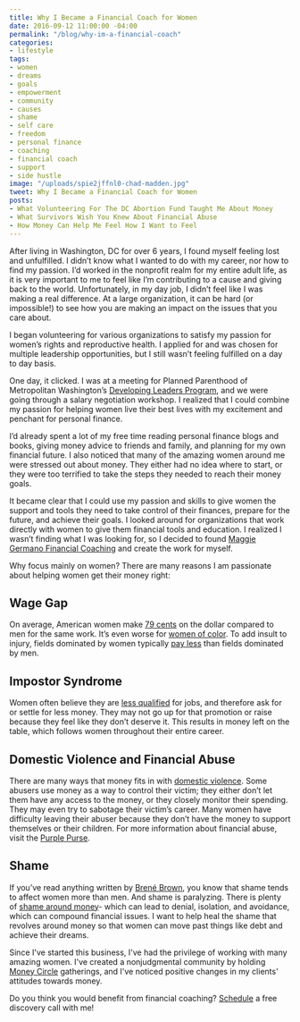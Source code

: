 ```yaml
---
title: Why I Became a Financial Coach for Women
date: 2016-09-12 11:00:00 -04:00
permalink: "/blog/why-im-a-financial-coach"
categories:
- lifestyle
tags:
- women
- dreams
- goals
- empowerment
- community
- causes
- shame
- self care
- freedom
- personal finance
- coaching
- financial coach
- support
- side hustle
image: "/uploads/spie2jffnl0-chad-madden.jpg"
tweet: Why I Became a Financial Coach for Women
posts:
- What Volunteering For The DC Abortion Fund Taught Me About Money
- What Survivors Wish You Knew About Financial Abuse
- How Money Can Help Me Feel How I Want to Feel
---
```


After living in Washington, DC for over 6 years, I found myself feeling lost and unfulfilled. I didn’t know what I wanted to do with my career, nor how to find my passion. I’d worked in the nonprofit realm for my entire adult life, as it is very important to me to feel like I’m contributing to a cause and giving back to the world. Unfortunately, in my day job, I didn’t feel like I was making a real difference. At a large organization, it can be hard (or impossible!) to see how you are making an impact on the issues that you care about.

I began volunteering for various organizations to satisfy my passion for women’s rights and reproductive health. I applied for and was chosen for multiple leadership opportunities, but I still wasn’t feeling fulfilled on a day to day basis.

One day, it clicked. I was at a meeting for Planned Parenthood of Metropolitan Washington’s [Developing Leaders Program](https://www.plannedparenthood.org/planned-parenthood-metropolitan-washington-dc/get-involved-locally/developing-leaders-program), and we were going through a salary negotiation workshop. I realized that I could combine my passion for helping women live their best lives with my excitement and penchant for personal finance.

I’d already spent a lot of my free time reading personal finance blogs and books, giving money advice to friends and family, and planning for my own financial future. I also noticed that many of the amazing women around me were stressed out about money. They either had no idea where to start, or they were too terrified to take the steps they needed to reach their money goals.

It became clear that I could use my passion and skills to give women the support and tools they need to take control of their finances, prepare for the future, and achieve their goals. I looked around for organizations that work directly with women to give them financial tools and education. I realized I wasn’t finding what I was looking for, so I decided to found [Maggie Germano Financial Coaching](http://www.maggiegermano.com/) and create the work for myself.

Why focus mainly on women? There are many reasons I am passionate about helping women get their money right:

## Wage Gap

On average, American women make [79 cents](http://www.aauw.org/research/the-simple-truth-about-the-gender-pay-gap/) on the dollar compared to men for the same work. It’s even worse for [women of color](http://www.huffingtonpost.com/entry/wage-gap-women-of-color_us_570beab6e4b0836057a1d98a). To add insult to injury, fields dominated by women typically [pay less](http://www.nytimes.com/2016/03/20/upshot/as-women-take-over-a-male-dominated-field-the-pay-drops.html?_r=0) than fields dominated by men.

## Impostor Syndrome

Women often believe they are [less qualified](http://www.slate.com/articles/business/the_ladder/2016/04/is_impostor_syndrome_real_and_does_it_affect_women_more_than_men.html) for jobs, and therefore ask for or settle for less money. They may not go up for that promotion or raise because they feel like they don’t deserve it. This results in money left on the table, which follows women throughout their entire career.

## Domestic Violence and Financial Abuse

There are many ways that money fits in with [domestic violence](http://nnedv.org/resources/ejresources/about-financial-abuse.html). Some abusers use money as a way to control their victim; they either don’t let them have any access to the money, or they closely monitor their spending. They may even try to sabotage their victim’s career. Many women have difficulty leaving their abuser because they don’t have the money to support themselves or their children. For more information about financial abuse, visit the [Purple Purse](http://purplepurse.com/).

## Shame

If you’ve read anything written by [Brené Brown](http://www.brenebrown.com/), you know that shame tends to affect women more than men. And shame is paralyzing. There is plenty of [shame around money](http://time.com/money/4431560/women-think-money-dailyworth-amanda-steinberg/)- which can lead to denial, isolation, and avoidance, which can compound financial issues. I want to help heal the shame that revolves around money so that women can move past things like debt and achieve their dreams.

Since I've started this business, I've had the privilege of working with many amazing women. I've created a nonjudgmental community by holding [Money Circle](maggiegermano.com/moneycircle) gatherings, and I've noticed positive changes in my clients' attitudes towards money.

Do you think you would benefit from financial coaching? [Schedule](maggiegermano.com/coaching) a free discovery call with me!